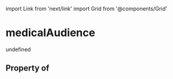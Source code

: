import Link from 'next/link'
import Grid from '@components/Grid'

# medicalAudience

undefined

## Property of




